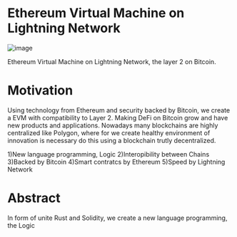 # Ethereum Virtual Machine on Lightning Network 
![image](https://user-images.githubusercontent.com/83122757/154472275-7ea9f0db-81f2-4b78-93ef-ab2a26fb0e02.png)

Ethereum Virtual Machine on Lightning Network, the layer 2 on Bitcoin.
# Motivation
Using technology from Ethereum and security backed by Bitcoin, we create a EVM with compatibility to Layer 2. Making DeFi on Bitcoin grow and have new products and applications. Nowadays many blockchains are highly centralized like Polygon, where for we create healthy environment of innovation is necessary do this using a blockchain trutly decentralized.


1)New language programming, Logic
2)Interopibility between Chains
3)Backed by Bitcoin
4)Smart contratcs by Ethereum
5)Speed by Lightning Network

# Abstract
In form of unite Rust and Solidity, we create a new language programming, the Logic
